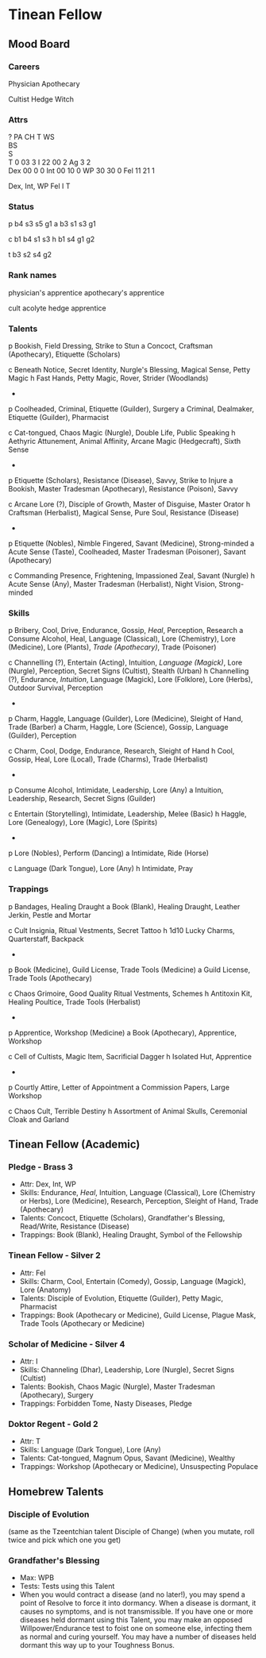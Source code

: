 # Tinean Fellow
## Mood Board
### Careers
Physician
Apothecary

Cultist
Hedge Witch

### Attrs
?   PA CH T
WS         
BS         
S          
T   0  03 3
I   22 00 2
Ag   3  2  
Dex 00 0  0
Int 00 10 0
WP  30 30 0
Fel 11 21 1


Dex, Int, WP
Fel
I
T

### Status
p b4 s3 s5 g1
a b3 s1 s3 g1

c b1 b4 s1 s3
h b1 s4 g1 g2

t b3 s2 s4 g2

### Rank names
physician's apprentice
apothecary's apprentice

cult acolyte
hedge apprentice

### Talents
p Bookish, Field Dressing, Strike to Stun
a Concoct, Craftsman (Apothecary), Etiquette (Scholars)

c Beneath Notice, Secret Identity, Nurgle's Blessing, Magical Sense, Petty Magic
h Fast Hands, Petty Magic, Rover, Strider (Woodlands)

-

p Coolheaded, Criminal, Etiquette (Guilder), Surgery
a Criminal, Dealmaker, Etiquette (Guilder), Pharmacist

c Cat-tongued, Chaos Magic (Nurgle), Double Life, Public Speaking
h Aethyric Attunement, Animal Affinity, Arcane Magic (Hedgecraft), Sixth Sense

-

p Etiquette (Scholars), Resistance (Disease), Savvy, Strike to Injure
a Bookish, Master Tradesman (Apothecary), Resistance (Poison), Savvy

c Arcane Lore (?), Disciple of Growth, Master of Disguise, Master Orator
h Craftsman (Herbalist), Magical Sense, Pure Soul, Resistance (Disease)

-

p Etiquette (Nobles), Nimble Fingered, Savant (Medicine), Strong-minded
a Acute Sense (Taste), Coolheaded, Master Tradesman (Poisoner), Savant (Apothecary)

c Commanding Presence, Frightening, Impassioned Zeal, Savant (Nurgle)
h Acute Sense (Any), Master Tradesman (Herbalist), Night Vision, Strong-minded


### Skills
p Bribery, Cool, Drive, Endurance, Gossip, *Heal*, Perception, Research
a Consume Alcohol, Heal, Language (Classical), Lore (Chemistry), Lore (Medicine), Lore (Plants), *Trade (Apothecary)*, Trade (Poisoner)

c Channelling (?), Entertain (Acting), Intuition, *Language (Magick)*, Lore (Nurgle), Perception, Secret Signs (Cultist), Stealth (Urban)
h Channelling (?), Endurance, *Intuition*, Language (Magick), Lore (Folklore), Lore (Herbs), Outdoor Survival, Perception

-

p Charm, Haggle, Language (Guilder), Lore (Medicine), Sleight of Hand, Trade (Barber)
a Charm, Haggle, Lore (Science), Gossip, Language (Guilder), Perception

c Charm, Cool, Dodge, Endurance, Research, Sleight of Hand
h Cool, Gossip, Heal, Lore (Local), Trade (Charms), Trade (Herbalist)

-

p Consume Alcohol, Intimidate, Leadership, Lore (Any)
a Intuition, Leadership, Research, Secret Signs (Guilder)

c Entertain (Storytelling), Intimidate, Leadership, Melee (Basic)
h Haggle, Lore (Genealogy), Lore (Magic), Lore (Spirits)

-

p Lore (Nobles), Perform (Dancing)
a Intimidate, Ride (Horse)

c Language (Dark Tongue), Lore (Any)
h Intimidate, Pray

### Trappings
p Bandages, Healing Draught
a Book (Blank), Healing Draught, Leather Jerkin, Pestle and Mortar

c Cult Insignia, Ritual Vestments, Secret Tattoo
h 1d10 Lucky Charms, Quarterstaff, Backpack

-

p Book (Medicine), Guild License, Trade Tools (Medicine)
a Guild License, Trade Tools (Apothecary)

c Chaos Grimoire, Good Quality Ritual Vestments, Schemes
h Antitoxin Kit, Healing Poultice, Trade Tools (Herbalist)

-

p Apprentice, Workshop (Medicine)
a Book (Apothecary), Apprentice, Workshop

c Cell of Cultists, Magic Item, Sacrificial Dagger
h Isolated Hut, Apprentice

-

p Courtly Attire, Letter of Appointment
a Commission Papers, Large Workshop

c Chaos Cult, Terrible Destiny
h Assortment of Animal Skulls, Ceremonial Cloak and Garland

## Tinean Fellow (Academic)
### Pledge - Brass 3
- Attr: Dex, Int, WP
- Skills: Endurance, *Heal*, Intuition, Language (Classical), Lore (Chemistry or Herbs), Lore (Medicine), Research, Perception, Sleight of Hand, Trade (Apothecary)
- Talents: Concoct, Etiquette (Scholars), Grandfather's Blessing, Read/Write, Resistance (Disease)
- Trappings: Book (Blank), Healing Draught, Symbol of the Fellowship
### Tinean Fellow - Silver 2
- Attr: Fel
- Skills: Charm, Cool, Entertain (Comedy), Gossip, Language (Magick), Lore (Anatomy)
- Talents: Disciple of Evolution, Etiquette (Guilder), Petty Magic, Pharmacist
- Trappings: Book (Apothecary or Medicine), Guild License, Plague Mask, Trade Tools (Apothecary or Medicine)
### Scholar of Medicine - Silver 4
- Attr: I
- Skills: Channeling (Dhar), Leadership, Lore (Nurgle), Secret Signs (Cultist)
- Talents: Bookish, Chaos Magic (Nurgle), Master Tradesman (Apothecary), Surgery
- Trappings: Forbidden Tome, Nasty Diseases, Pledge
### Doktor Regent - Gold 2
- Attr: T
- Skills: Language (Dark Tongue), Lore (Any)
- Talents: Cat-tongued, Magnum Opus, Savant (Medicine), Wealthy
- Trappings: Workshop (Apothecary or Medicine), Unsuspecting Populace

## Homebrew Talents
### Disciple of Evolution
(same as the Tzeentchian talent Disciple of Change)
(when you mutate, roll twice and pick which one you get)

### Grandfather's Blessing
- Max: WPB
- Tests: Tests using this Talent
- When you would contract a disease (and no later!), you may spend a point of Resolve to force it into dormancy. When a disease is dormant, it causes no symptoms, and is not transmissible. If you have one or more diseases held dormant using this Talent, you may make an opposed Willpower/Endurance test to foist one on someone else, infecting them as normal and curing yourself. You may have a number of diseases held dormant this way up to your Toughness Bonus.
